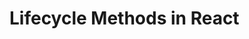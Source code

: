 <!---
{"next":"Topics/combine_d3react.md","title":"Lifecycle Methods in React"}
-->

# Lifecycle Methods in React